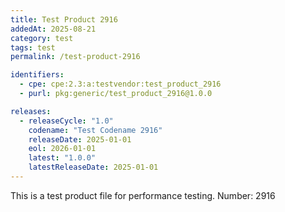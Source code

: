 ```yaml
---
title: Test Product 2916
addedAt: 2025-08-21
category: test
tags: test
permalink: /test-product-2916

identifiers:
  - cpe: cpe:2.3:a:testvendor:test_product_2916
  - purl: pkg:generic/test_product_2916@1.0.0

releases:
  - releaseCycle: "1.0"
    codename: "Test Codename 2916"
    releaseDate: 2025-01-01
    eol: 2026-01-01
    latest: "1.0.0"
    latestReleaseDate: 2025-01-01
---
```


This is a test product file for performance testing. Number: 2916
